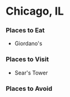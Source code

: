 # Chicago, IL

### Places to Eat
- Giordano's

### Places to Visit
- Sear's Tower
### Places to Avoid